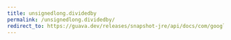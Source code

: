 ```yaml
---
title: unsignedlong.dividedby
permalink: /unsignedlong.dividedby/
redirect_to: https://guava.dev/releases/snapshot-jre/api/docs/com/google/common/primitives/UnsignedLong.html#dividedBy-com.google.common.primitives.UnsignedLong-
---
```

